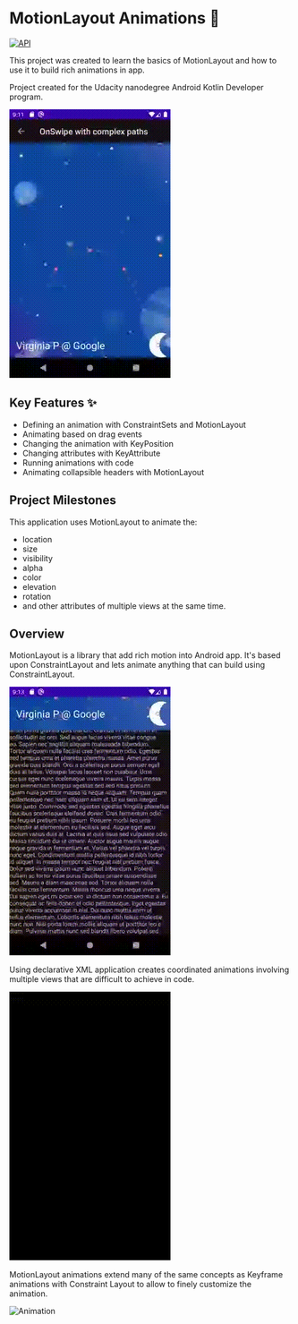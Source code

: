 # MotionLayout Animations 🏃

[![API](https://img.shields.io/badge/API-24%2B-brightgreen.svg?style=flat)](https://android-arsenal.com/api?level=24)

This project was created to learn the basics of MotionLayout and how to use it to build rich animations in app.

Project created for the Udacity nanodegree Android Kotlin Developer program.

![Animation](images/Animation6.gif)

## Key Features ✨

- Defining an animation with ConstraintSets and MotionLayout
- Animating based on drag events
- Changing the animation with KeyPosition
- Changing attributes with KeyAttribute
- Running animations with code
- Animating collapsible headers with MotionLayout

## Project Milestones

This application uses MotionLayout to animate the:
- location
- size
- visibility
- alpha
- color
- elevation
- rotation
- and other attributes of multiple views at the same time.

## Overview

MotionLayout is a library that add rich motion into Android app. It's based upon ConstraintLayout and lets animate anything that can build using ConstraintLayout.

![Animation](images/Animation7.gif)

Using declarative XML application creates coordinated animations involving multiple views that are difficult to achieve in code.

![Animation](images/Animation3.gif)

MotionLayout animations extend many of the same concepts as Keyframe animations with Constraint Layout to allow to finely customize the animation.

![Animation](images/Animation8.gif)